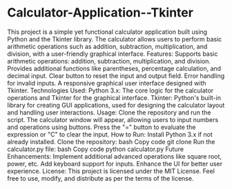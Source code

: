 # Calculator-Application--Tkinter
This project is a simple yet functional calculator application built using Python and the Tkinter library. The calculator allows users to perform basic arithmetic operations such as addition, subtraction, multiplication, and division, with a user-friendly graphical interface.
Features:
Supports basic arithmetic operations: addition, subtraction, multiplication, and division.
Provides additional functions like parentheses, percentage calculation, and decimal input.
Clear button to reset the input and output field.
Error handling for invalid inputs.
A responsive graphical user interface designed with Tkinter.
Technologies Used:
Python 3.x: The core logic for the calculator operations and Tkinter for the graphical interface.
Tkinter: Python's built-in library for creating GUI applications, used for designing the calculator layout and handling user interactions.
Usage:
Clone the repository and run the script.
The calculator window will appear, allowing users to input numbers and operations using buttons.
Press the "=" button to evaluate the expression or "C" to clear the input.
How to Run:
Install Python 3.x if not already installed.
Clone the repository:
bash
Copy code
git clone <repository-link>
Run the calculator.py file:
bash
Copy code
python calculator.py
Future Enhancements:
Implement additional advanced operations like square root, power, etc.
Add keyboard support for inputs.
Enhance the UI for better user experience.
License:
This project is licensed under the MIT License. Feel free to use, modify, and distribute as per the terms of the license.
